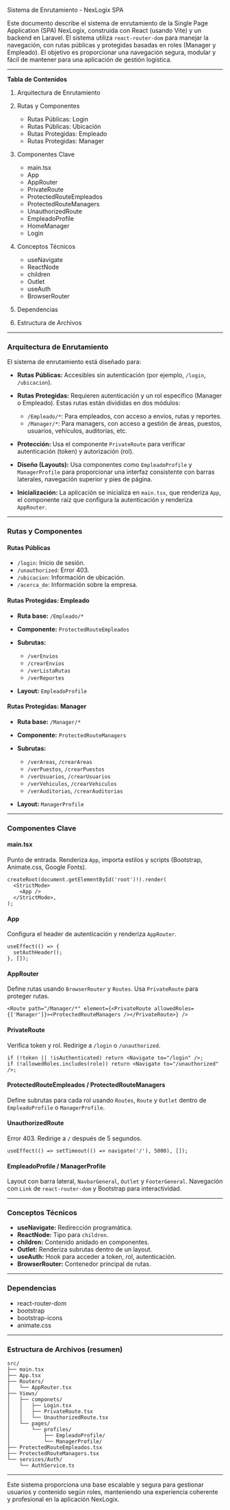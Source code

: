 Sistema de Enrutamiento - NexLogix SPA

Este documento describe el sistema de enrutamiento de la Single Page Application (SPA) NexLogix, construida con React (usando Vite) y un backend en Laravel. El sistema utiliza `react-router-dom` para manejar la navegación, con rutas públicas y protegidas basadas en roles (Manager y Empleado). El objetivo es proporcionar una navegación segura, modular y fácil de mantener para una aplicación de gestión logística.

---

**Tabla de Contenidos**

1. Arquitectura de Enrutamiento
2. Rutas y Componentes

   * Rutas Públicas: Login
   * Rutas Públicas: Ubicación
   * Rutas Protegidas: Empleado
   * Rutas Protegidas: Manager
3. Componentes Clave

   * main.tsx
   * App
   * AppRouter
   * PrivateRoute
   * ProtectedRouteEmpleados
   * ProtectedRouteManagers
   * UnauthorizedRoute
   * EmpleadoProfile
   * HomeManager
   * Login
4. Conceptos Técnicos

   * useNavigate
   * ReactNode
   * children
   * Outlet
   * useAuth
   * BrowserRouter
5. Dependencias
6. Estructura de Archivos

---

### Arquitectura de Enrutamiento

El sistema de enrutamiento está diseñado para:

* **Rutas Públicas:** Accesibles sin autenticación (por ejemplo, `/login`, `/ubicacion`).

* **Rutas Protegidas:** Requieren autenticación y un rol específico (Manager o Empleado). Estas rutas están divididas en dos módulos:

  * `/Empleado/*`: Para empleados, con acceso a envíos, rutas y reportes.
  * `/Manager/*`: Para managers, con acceso a gestión de áreas, puestos, usuarios, vehículos, auditorías, etc.

* **Protección:** Usa el componente `PrivateRoute` para verificar autenticación (token) y autorización (rol).

* **Diseño (Layouts):** Usa componentes como `EmpleadoProfile` y `ManagerProfile` para proporcionar una interfaz consistente con barras laterales, navegación superior y pies de página.

* **Inicialización:** La aplicación se inicializa en `main.tsx`, que renderiza `App`, el componente raíz que configura la autenticación y renderiza `AppRouter`.

---

### Rutas y Componentes

#### Rutas Públicas

* `/login`: Inicio de sesión.
* `/unauthorized`: Error 403.
* `/ubicacion`: Información de ubicación.
* `/acerca_de`: Información sobre la empresa.

#### Rutas Protegidas: Empleado

* **Ruta base:** `/Empleado/*`
* **Componente:** `ProtectedRouteEmpleados`
* **Subrutas:**

  * `/verEnvios`
  * `/crearEnvios`
  * `/verListaRutas`
  * `/verReportes`
* **Layout:** `EmpleadoProfile`

#### Rutas Protegidas: Manager

* **Ruta base:** `/Manager/*`
* **Componente:** `ProtectedRouteManagers`
* **Subrutas:**

  * `/verAreas`, `/crearAreas`
  * `/verPuestos`, `/crearPuestos`
  * `/verUsuarios`, `/crearUsuarios`
  * `/verVehiculos`, `/crearVehiculos`
  * `/verAuditorias`, `/crearAuditorias`
* **Layout:** `ManagerProfile`

---

### Componentes Clave

#### main.tsx

Punto de entrada. Renderiza `App`, importa estilos y scripts (Bootstrap, Animate.css, Google Fonts).

```tsx
createRoot(document.getElementById('root')!).render(
  <StrictMode>
    <App />
  </StrictMode>,
);
```

#### App

Configura el header de autenticación y renderiza `AppRouter`.

```tsx
useEffect(() => {
  setAuthHeader();
}, []);
```

#### AppRouter

Define rutas usando `BrowserRouter` y `Routes`. Usa `PrivateRoute` para proteger rutas.

```tsx
<Route path="/Manager/*" element={<PrivateRoute allowedRoles={['Manager']}><ProtectedRouteManagers /></PrivateRoute>} />
```

#### PrivateRoute

Verifica token y rol. Redirige a `/login` o `/unauthorized`.

```tsx
if (!token || !isAuthenticated) return <Navigate to="/login" />;
if (!allowedRoles.includes(role)) return <Navigate to="/unauthorized" />;
```

#### ProtectedRouteEmpleados / ProtectedRouteManagers

Define subrutas para cada rol usando `Routes`, `Route` y `Outlet` dentro de `EmpleadoProfile` o `ManagerProfile`.

#### UnauthorizedRoute

Error 403. Redirige a `/` después de 5 segundos.

```tsx
useEffect(() => setTimeout(() => navigate('/'), 5000), []);
```

#### EmpleadoProfile / ManagerProfile

Layout con barra lateral, `NavbarGeneral`, `Outlet` y `FooterGeneral`. Navegación con `Link` de `react-router-dom` y Bootstrap para interactividad.

---

### Conceptos Técnicos

* **useNavigate:** Redirección programática.
* **ReactNode:** Tipo para `children`.
* **children:** Contenido anidado en componentes.
* **Outlet:** Renderiza subrutas dentro de un layout.
* **useAuth:** Hook para acceder a token, rol, autenticación.
* **BrowserRouter:** Contenedor principal de rutas.

---

### Dependencias

* react-router-dom
* bootstrap
* bootstrap-icons
* animate.css

---

### Estructura de Archivos (resumen)

```
src/
├── main.tsx
├── App.tsx
├── Routers/
│   └── AppRouter.tsx
├── Views/
│   ├── componets/
│   │   ├── Login.tsx
│   │   ├── PrivateRoute.tsx
│   │   └── UnauthorizedRoute.tsx
│   └── pages/
│       └── profiles/
│           ├── EmpleadoProfile/
│           └── ManagerProfile/
├── ProtectedRouteEmpleados.tsx
├── ProtectedRouteManagers.tsx
└── services/Auth/
    └── AuthService.ts
```

---

Este sistema proporciona una base escalable y segura para gestionar usuarios y contenido según roles, manteniendo una experiencia coherente y profesional en la aplicación NexLogix.
